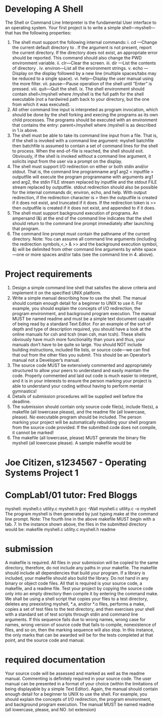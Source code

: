 # Developing A Shell
The Shell or Command Line Interpreter is the fundamental User interface to an
operating system. Your first project is to write a simple shell—myshell—that has
the following properties:
1. The shell must support the following internal commands:
i. cd <directory>—Change the current default directory to <directory>. If the <directory> argument is not present, report the current
directory. If the directory does not exist, an appropriate error should be
reported. This command should also change the PWD environment
variable.
ii. clr—Clear the screen.
iii. dir <directory>—List the contents of directory <directory>.
iv. environ—List all the environment strings.
v. echo <comment>—Display <comment> on the display followed by a new
line (multiple spaces/tabs may be reduced to a single space).
vi. help—Display the user manual using the more filter.
vii. pause—Pause operation of the shell until “Enter” is pressed.
viii. quit—Quit the shell.
ix. The shell environment should contain shell=<pathname>/myshell
where <pathname>/myshell is the full path for the shell executable (not
a hardwired path back to your directory, but the one from which it was
executed).
2. All other command line input is interpreted as program invocation, which
should be done by the shell forking and execing the programs as its own child
processes. The programs should be executed with an environment that contains
the entry: parent=<pathname>/myshell where <pathname>/myshell
is as described in 1.ix above.
3. The shell must be able to take its command line input from a file. That is, if the
shell is invoked with a command line argument:
myshell batchfile
then batchfile is assumed to contain a set of command lines for the shell to
process. When the end-of-file is reached, the shell should exit. Obviously, if the
shell is invoked without a command line argument, it solicits input from the user
via a prompt on the display.
4. The shell must support I/O redirection on either or both stdin and/or stdout.
That is, the command line
programname arg1 arg2 < inputfile > outputfile
will execute the program programname with arguments arg1 and arg2, the
stdin FILE stream replaced by inputfile and the stdout FILE stream
replaced by outputfile.
  stdout redirection should also be possible for the internal commands dir,
environ, echo, and help.
With output redirection, if the redirection character is > then the
outputfile is created if it does not exist, and truncated if it does. If the redirection token is >> then outputfile is created if it does not exist, and
appended to if it does.
5. The shell must support background execution of programs. An ampersand (&)
at the end of the command line indicates that the shell should return to the
command line prompt immediately after launching that program.
6. The command line prompt must contain the pathname of the current
directory.
Note: You can assume all command line arguments (including the redirection symbols,<,> & >> and the background execution symbol, &) will be delimited from other
command line arguments by white space—one or more spaces and/or tabs (see the
command line in 4. above).

  
# Project requirements  
1. Design a simple command line shell that satisfies the above criteria and implement it on the specified UNIX platform.
2. Write a simple manual describing how to use the shell. The manual should
contain enough detail for a beginner to UNIX to use it. For example, you should
explain the concepts of I/O redirection, the program environment, and background program execution. The manual MUST be named readme and must be
a simple text document capable of being read by a standard Text Editor.
For an example of the sort of depth and type of description required, you
should have a look at the online manuals for csh and tcsh (man csh, man
tcsh). These shells obviously have much more functionality than yours and
thus, your manuals don’t have to be quite so large.
You should NOT include building instructions, included file lists, or source
code—we can find that out from the other files you submit. This should be an
Operator’s manual not a Developer’s manual.
3. The source code MUST be extensively commented and appropriately structured to allow your peers to understand and easily maintain the code. Properly
commented and laid out code is much easier to interpret, and it is in your interests to ensure the person marking your project is able to understand your
coding without having to perform mental gymnastics!
4. Details of submission procedures will be supplied well before the deadline.
5. The submission should contain only source code file(s), include file(s), a makefile (all lowercase please), and the readme file (all lowercase, please). No
executable program should be included. The person marking your project will
be automatically rebuilding your shell program from the source code provided.
If the submitted code does not compile, it cannot be marked!
  6. The makefile (all lowercase, please) MUST generate the binary file myshell
(all lowercase please). A sample makefile would be
# Joe Citizen, s1234567 - Operating Systems Project 1
# CompLab1/01 tutor: Fred Bloggs
myshell: myshell.c utility.c myshell.h
gcc -Wall myshell.c utility.c -o myshell
The program myshell is then generated by just typing make at the command
line prompt.
Note: The fourth line in the above makefile MUST begin with a tab.
7. In the instance shown above, the files in the submitted directory would be:
makefile
myshell.c
utility.c
myshell.h
readme
 
# submission
A makefile is required. All files in your submission will be copied to the same
directory, therefore, do not include any paths in your makefile. The makefile
should include all dependencies that build your program. If a library is included, your
makefile should also build the library.
Do not hand in any binary or object code files. All that is required is your source
code, a makefile, and a readme file. Test your project by copying the source code
only into an empty directory then compile it by entering the command make.
We shall be using a shell script that copies your files to a test directory, deletes
any preexisting myshell, *.a, and/or *.o files, performs a make, copies a set of test
files to the test directory, and then exercises your shell with a standard set of test
scripts through stdin and command line arguments. If this sequence fails due to wrong
names, wrong case for names, wrong version of source code that fails to compile,
nonexistence of files, and so on, then the marking sequence will also stop. In this
instance, the only marks that can be awarded will be for the tests completed at that
point, and the source code and manual.
 
# required documentation
Your source code will be assessed and marked as well as the readme manual. Commenting is definitely required in your source code. The user manual can be presented
in a format of your choice (within the limitations of being displayable by a simple
Text Editor). Again, the manual should contain enough detail for a beginner to UNIX
to use the shell. For example, you should explain the concepts of I/O redirection, the
program environment, and background program execution. The manual MUST be
named readme (all lowercase, please, and NO .txt extension)
